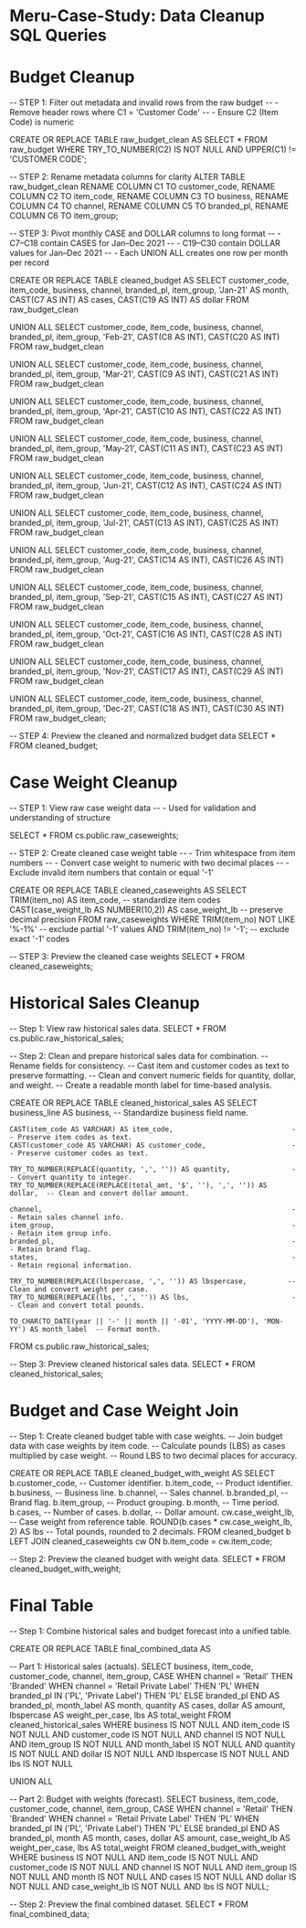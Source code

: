 # Meru-Case-Study: Data Cleanup SQL Queries
# Budget Cleanup
-- STEP 1: Filter out metadata and invalid rows from the raw budget
-- - Remove header rows where C1 = 'Customer Code'
-- - Ensure C2 (Item Code) is numeric

CREATE OR REPLACE TABLE raw_budget_clean AS
SELECT *
FROM raw_budget
WHERE TRY_TO_NUMBER(C2) IS NOT NULL
  AND UPPER(C1) != 'CUSTOMER CODE';


-- STEP 2: Rename metadata columns for clarity
ALTER TABLE raw_budget_clean 
  RENAME COLUMN C1 TO customer_code,
  RENAME COLUMN C2 TO item_code,
  RENAME COLUMN C3 TO business,
  RENAME COLUMN C4 TO channel,
  RENAME COLUMN C5 TO branded_pl,
  RENAME COLUMN C6 TO item_group;


-- STEP 3: Pivot monthly CASE and DOLLAR columns to long format
-- - C7–C18 contain CASES for Jan–Dec 2021
-- - C19–C30 contain DOLLAR values for Jan–Dec 2021
-- - Each UNION ALL creates one row per month per record

CREATE OR REPLACE TABLE cleaned_budget AS
SELECT customer_code, item_code, business, channel, branded_pl, item_group,
       'Jan-21' AS month, CAST(C7  AS INT) AS cases, CAST(C19 AS INT) AS dollar
FROM raw_budget_clean

UNION ALL
SELECT customer_code, item_code, business, channel, branded_pl, item_group,
       'Feb-21', CAST(C8  AS INT), CAST(C20 AS INT)
FROM raw_budget_clean

UNION ALL
SELECT customer_code, item_code, business, channel, branded_pl, item_group,
       'Mar-21', CAST(C9  AS INT), CAST(C21 AS INT)
FROM raw_budget_clean

UNION ALL
SELECT customer_code, item_code, business, channel, branded_pl, item_group,
       'Apr-21', CAST(C10 AS INT), CAST(C22 AS INT)
FROM raw_budget_clean

UNION ALL
SELECT customer_code, item_code, business, channel, branded_pl, item_group,
       'May-21', CAST(C11 AS INT), CAST(C23 AS INT)
FROM raw_budget_clean

UNION ALL
SELECT customer_code, item_code, business, channel, branded_pl, item_group,
       'Jun-21', CAST(C12 AS INT), CAST(C24 AS INT)
FROM raw_budget_clean

UNION ALL
SELECT customer_code, item_code, business, channel, branded_pl, item_group,
       'Jul-21', CAST(C13 AS INT), CAST(C25 AS INT)
FROM raw_budget_clean

UNION ALL
SELECT customer_code, item_code, business, channel, branded_pl, item_group,
       'Aug-21', CAST(C14 AS INT), CAST(C26 AS INT)
FROM raw_budget_clean

UNION ALL
SELECT customer_code, item_code, business, channel, branded_pl, item_group,
       'Sep-21', CAST(C15 AS INT), CAST(C27 AS INT)
FROM raw_budget_clean

UNION ALL
SELECT customer_code, item_code, business, channel, branded_pl, item_group,
       'Oct-21', CAST(C16 AS INT), CAST(C28 AS INT)
FROM raw_budget_clean

UNION ALL
SELECT customer_code, item_code, business, channel, branded_pl, item_group,
       'Nov-21', CAST(C17 AS INT), CAST(C29 AS INT)
FROM raw_budget_clean

UNION ALL
SELECT customer_code, item_code, business, channel, branded_pl, item_group,
       'Dec-21', CAST(C18 AS INT), CAST(C30 AS INT)
FROM raw_budget_clean;


-- STEP 4: Preview the cleaned and normalized budget data
SELECT *
FROM cleaned_budget;

# Case Weight Cleanup
-- STEP 1: View raw case weight data
-- - Used for validation and understanding of structure

SELECT *
FROM cs.public.raw_caseweights;


-- STEP 2: Create cleaned case weight table
-- - Trim whitespace from item numbers
-- - Convert case weight to numeric with two decimal places
-- - Exclude invalid item numbers that contain or equal '-1'

CREATE OR REPLACE TABLE cleaned_caseweights AS
SELECT 
    TRIM(item_no) AS item_code,                          -- standardize item codes
    CAST(case_weight_lb AS NUMBER(10,2)) AS case_weight_lb  -- preserve decimal precision
FROM raw_caseweights
WHERE TRIM(item_no) NOT LIKE '%-1%'                      -- exclude partial '-1' values
  AND TRIM(item_no) != '-1';                             -- exclude exact '-1' codes


-- STEP 3: Preview the cleaned case weights
SELECT *
FROM cleaned_caseweights;

# Historical Sales Cleanup
-- Step 1: View raw historical sales data.
SELECT *
FROM cs.public.raw_historical_sales;

-- Step 2: Clean and prepare historical sales data for combination.
-- Rename fields for consistency.
-- Cast item and customer codes as text to preserve formatting.
-- Clean and convert numeric fields for quantity, dollar, and weight.
-- Create a readable month label for time-based analysis.

CREATE OR REPLACE TABLE cleaned_historical_sales AS
SELECT
    business_line AS business,                                           -- Standardize business field name.

    CAST(item_code AS VARCHAR) AS item_code,                             -- Preserve item codes as text.
    CAST(customer_code AS VARCHAR) AS customer_code,                     -- Preserve customer codes as text.

    TRY_TO_NUMBER(REPLACE(quantity, ',', '')) AS quantity,               -- Convert quantity to integer.
    TRY_TO_NUMBER(REPLACE(REPLACE(total_amt, '$', ''), ',', '')) AS dollar,  -- Clean and convert dollar amount.

    channel,                                                             -- Retain sales channel info.
    item_group,                                                          -- Retain item group info.
    branded_pl,                                                          -- Retain brand flag.
    states,                                                              -- Retain regional information.

    TRY_TO_NUMBER(REPLACE(lbspercase, ',', '')) AS lbspercase,          -- Clean and convert weight per case.
    TRY_TO_NUMBER(REPLACE(lbs, ',', '')) AS lbs,                         -- Clean and convert total pounds.

    TO_CHAR(TO_DATE(year || '-' || month || '-01', 'YYYY-MM-DD'), 'MON-YY') AS month_label  -- Format month.

FROM cs.public.raw_historical_sales;

-- Step 3: Preview cleaned historical sales data.
SELECT *
FROM cleaned_historical_sales;

# Budget and Case Weight Join
-- Step 1: Create cleaned budget table with case weights.
-- Join budget data with case weights by item code.
-- Calculate pounds (LBS) as cases multiplied by case weight.
-- Round LBS to two decimal places for accuracy.

CREATE OR REPLACE TABLE cleaned_budget_with_weight AS
SELECT 
    b.customer_code,                                   -- Customer identifier.
    b.item_code,                                       -- Product identifier.
    b.business,                                        -- Business line.
    b.channel,                                         -- Sales channel.
    b.branded_pl,                                      -- Brand flag.
    b.item_group,                                      -- Product grouping.
    b.month,                                           -- Time period.
    b.cases,                                           -- Number of cases.
    b.dollar,                                          -- Dollar amount.
    cw.case_weight_lb,                                 -- Case weight from reference table.
    ROUND(b.cases * cw.case_weight_lb, 2) AS lbs       -- Total pounds, rounded to 2 decimals.
FROM cleaned_budget b
LEFT JOIN cleaned_caseweights cw
    ON b.item_code = cw.item_code;

-- Step 2: Preview the cleaned budget with weight data.
SELECT *
FROM cleaned_budget_with_weight;

# Final Table
-- Step 1: Combine historical sales and budget forecast into a unified table.

CREATE OR REPLACE TABLE final_combined_data AS

-- Part 1: Historical sales (actuals).
SELECT
    business,
    item_code,
    customer_code,
    channel,
    item_group,
    CASE 
        WHEN channel = 'Retail' THEN 'Branded'
        WHEN channel = 'Retail Private Label' THEN 'PL'
        WHEN branded_pl IN ('PL', 'Private Label') THEN 'PL'
        ELSE branded_pl
    END AS branded_pl,
    month_label AS month,
    quantity AS cases,
    dollar AS amount,
    lbspercase AS weight_per_case,
    lbs AS total_weight
FROM cleaned_historical_sales
WHERE business IS NOT NULL
  AND item_code IS NOT NULL
  AND customer_code IS NOT NULL
  AND channel IS NOT NULL
  AND item_group IS NOT NULL
  AND month_label IS NOT NULL
  AND quantity IS NOT NULL
  AND dollar IS NOT NULL
  AND lbspercase IS NOT NULL
  AND lbs IS NOT NULL

UNION ALL

-- Part 2: Budget with weights (forecast).
SELECT
    business,
    item_code,
    customer_code,
    channel,
    item_group,
    CASE 
        WHEN channel = 'Retail' THEN 'Branded'
        WHEN channel = 'Retail Private Label' THEN 'PL'
        WHEN branded_pl IN ('PL', 'Private Label') THEN 'PL'
        ELSE branded_pl
    END AS branded_pl,
    month AS month,
    cases,
    dollar AS amount,
    case_weight_lb AS weight_per_case,
    lbs AS total_weight
FROM cleaned_budget_with_weight
WHERE business IS NOT NULL
  AND item_code IS NOT NULL
  AND customer_code IS NOT NULL
  AND channel IS NOT NULL
  AND item_group IS NOT NULL
  AND month IS NOT NULL
  AND cases IS NOT NULL
  AND dollar IS NOT NULL
  AND case_weight_lb IS NOT NULL
  AND lbs IS NOT NULL;

-- Step 2: Preview the final combined dataset.
SELECT *
FROM final_combined_data;
